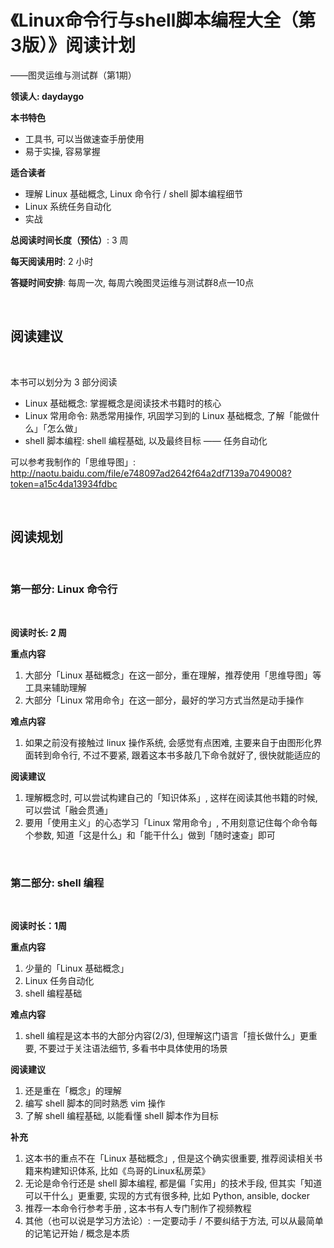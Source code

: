# 《Linux命令行与shell脚本编程大全（第3版）》阅读计划

——图灵运维与测试群（第1期）

**领读人: daydaygo**

**本书特色**

- 工具书, 可以当做速查手册使用
- 易于实操, 容易掌握

**适合读者**

- 理解 Linux 基础概念, Linux 命令行 / shell 脚本编程细节
- Linux 系统任务自动化
- 实战

**总阅读时间长度（预估）**: 3 周

**每天阅读用时**: 2 小时

**答疑时间安排**: 每周一次, 每周六晚图灵运维与测试群8点—10点

<br>

## 阅读建议

<br>

本书可以划分为 3 部分阅读

- Linux 基础概念: 掌握概念是阅读技术书籍时的核心
- Linux 常用命令: 熟悉常用操作, 巩固学习到的 Linux 基础概念, 了解「能做什么」「怎么做」
- shell 脚本编程: shell 编程基础, 以及最终目标 —— 任务自动化

可以参考我制作的「思维导图」: http://naotu.baidu.com/file/e748097ad2642f64a2df7139a7049008?token=a15c4da13934fdbc

<br>

## 阅读规划

<br>

### 第一部分: Linux 命令行

<br>

**阅读时长: 2 周**

**重点内容**

1. 大部分「Linux 基础概念」在这一部分，重在理解，推荐使用「思维导图」等工具来辅助理解
2. 大部分「Linux 常用命令」在这一部分，最好的学习方式当然是动手操作

**难点内容**

1. 如果之前没有接触过 linux 操作系统, 会感觉有点困难, 主要来自于由图形化界面转到命令行, 不过不要紧, 跟着这本书多敲几下命令就好了, 很快就能适应的

**阅读建议**

1. 理解概念时, 可以尝试构建自己的「知识体系」, 这样在阅读其他书籍的时候, 可以尝试「融会贯通」
2. 要用「使用主义」的心态学习「Linux 常用命令」, 不用刻意记住每个命令每个参数, 知道「这是什么」和「能干什么」做到「随时速查」即可

<br>

### 第二部分: shell 编程

<br>

**阅读时长：1周**

**重点内容**

1. 少量的「Linux 基础概念」
2. Linux 任务自动化
3. shell 编程基础

**难点内容**

1. shell 编程是这本书的大部分内容(2/3), 但理解这门语言「擅长做什么」更重要, 不要过于关注语法细节, 多看书中具体使用的场景

**阅读建议**

1. 还是重在「概念」的理解
2. 编写 shell 脚本的同时熟悉 vim 操作
3. 了解 shell 编程基础, 以能看懂 shell 脚本作为目标

**补充**

1. 这本书的重点不在「Linux 基础概念」, 但是这个确实很重要, 推荐阅读相关书籍来构建知识体系, 比如《鸟哥的Linux私房菜》
2. 无论是命令行还是 shell 脚本编程, 都是偏「实用」的技术手段, 但其实「知道可以干什么」更重要, 实现的方式有很多种, 比如 Python, ansible, docker
3. 推荐一本命令行参考手册 <the Linux Command Line>, 这本书有人专门制作了视频教程
4. 其他（也可以说是学习方法论）: 一定要动手 / 不要纠结于方法, 可以从最简单的记笔记开始 / 概念是本质
